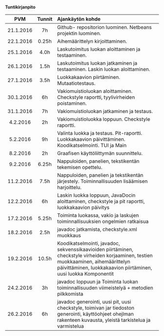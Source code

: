 
**Tuntikirjanpito**

|PVM| Tunnit|  Ajankäytön kohde|
|:----------:|:--------:|:-------------------------------------------------------------|
|21.1.2016|   7h   |Github- repositorion luominen. Netbeans projektin luominen.|
|22.1.2016|  0.25h  | Aihemäärittelyn kirjoittaminen.|
|25.1.2016|  4.0h  | Laskutoimitus luokan aloittaminen ja testaaminen.|
|26.1.2016|  1.5h  | Laskutoimitus luokan jatkaminen ja testaaminen. Laskin luokan aloittaminen.|
|27.1.2016|  3.5h  | Luokkakaavion piirtäminen. Mutaatiotestaus.|
|30.1.2016|  6h  | Vakiomuistioluokan aloittaminen. Checkstyle raportti, tyylivirheiden poistaminen.|
|31.1.2016|  7h  | Vakiomuistioluokan jatkaminen ja testaus.|
|4.2.2016|  2h  | Vakiomuistioluokka loppuun. Checkstyle raportti.|
|5.2.2016|  9h  | Valinta luokka ja testaus. Pit-raportti. Luokkakaavion päivittäminen. Koodikatselmointi. TUI ja Main|
|8.2.2016|  2h  | Graafisen käyttöliittymän suunnittelu.|
|9.2.2016|  6.25h  | Nappuloiden, panelien, tekstikentän tekemisen opettelu.|
|11.2.2016|  7.5h  | Nappuloiden, panelien ja tekstikentän järjestely. Toiminnallisuuden lisäämisen harjoittelu.|
|12.2.2016|  6h  | Laskin luokka loppuun, JavaDocin aloittaminen, checkstyle ja pit raportti, luokkakaavion päivitys|
|17.2.2016|  5.25h  | Toiminta luokassa, vakio ja laskujen toiminnallisuuksien ongelmien ratkaisua|
|18.2.2016|  2.5h  | javadoc jatkamista, checkstyle.xml muokkaus|
|19.2.2016|  10.5h  | Koodikatselmointi, javadoc, sekvenssikaavioiden piirtäminen, checkstyle virheiden korjaaminen, testien muokkaaminen, aihemäärittelyn päivittäminen, luokkakaavion piirtäminen, uusi luokka Komponentit|
|24.2.2016|  3h  | javadoc loppuun ja Toiminta luokan toiminnallisuuden viimeistelyä + metodien pilkkomista|
|26.2.2016|  6h  | javadoc generointi, uusi pit, uusi checkstyle, toimivan jar tiedoston generointi, käyttöohjeet ohejlman rakenteen kuvausta, yleistä tarkistelua ja varmistelua|
